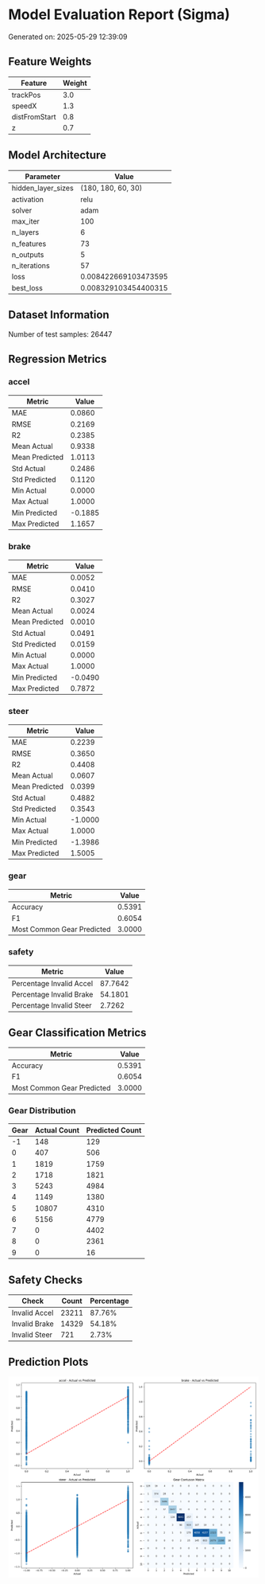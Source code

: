 # Model Evaluation Report (Sigma)

Generated on: 2025-05-29 12:39:09

## Feature Weights

| Feature | Weight |
|---------|--------|
| trackPos | 3.0 |
| speedX | 1.3 |
| distFromStart | 0.8 |
| z | 0.7 |

## Model Architecture

| Parameter | Value |
|-----------|-------|
| hidden_layer_sizes | (180, 180, 60, 30) |
| activation | relu |
| solver | adam |
| max_iter | 100 |
| n_layers | 6 |
| n_features | 73 |
| n_outputs | 5 |
| n_iterations | 57 |
| loss | 0.008422669103473595 |
| best_loss | 0.008329103454400315 |

## Dataset Information

Number of test samples: 26447

## Regression Metrics

### accel

| Metric | Value |
|--------|-------|
| MAE | 0.0860 |
| RMSE | 0.2169 |
| R2 | 0.2385 |
| Mean Actual | 0.9338 |
| Mean Predicted | 1.0113 |
| Std Actual | 0.2486 |
| Std Predicted | 0.1120 |
| Min Actual | 0.0000 |
| Max Actual | 1.0000 |
| Min Predicted | -0.1885 |
| Max Predicted | 1.1657 |

### brake

| Metric | Value |
|--------|-------|
| MAE | 0.0052 |
| RMSE | 0.0410 |
| R2 | 0.3027 |
| Mean Actual | 0.0024 |
| Mean Predicted | 0.0010 |
| Std Actual | 0.0491 |
| Std Predicted | 0.0159 |
| Min Actual | 0.0000 |
| Max Actual | 1.0000 |
| Min Predicted | -0.0490 |
| Max Predicted | 0.7872 |

### steer

| Metric | Value |
|--------|-------|
| MAE | 0.2239 |
| RMSE | 0.3650 |
| R2 | 0.4408 |
| Mean Actual | 0.0607 |
| Mean Predicted | 0.0399 |
| Std Actual | 0.4882 |
| Std Predicted | 0.3543 |
| Min Actual | -1.0000 |
| Max Actual | 1.0000 |
| Min Predicted | -1.3986 |
| Max Predicted | 1.5005 |

### gear

| Metric | Value |
|--------|-------|
| Accuracy | 0.5391 |
| F1 | 0.6054 |
| Most Common Gear Predicted | 3.0000 |

### safety

| Metric | Value |
|--------|-------|
| Percentage Invalid Accel | 87.7642 |
| Percentage Invalid Brake | 54.1801 |
| Percentage Invalid Steer | 2.7262 |

## Gear Classification Metrics

| Metric | Value |
|--------|-------|
| Accuracy | 0.5391 |
| F1 | 0.6054 |
| Most Common Gear Predicted | 3.0000 |

### Gear Distribution

| Gear | Actual Count | Predicted Count |
|------|--------------|-----------------|
| -1 | 148 | 129 |
| 0 | 407 | 506 |
| 1 | 1819 | 1759 |
| 2 | 1718 | 1821 |
| 3 | 5243 | 4984 |
| 4 | 1149 | 1380 |
| 5 | 10807 | 4310 |
| 6 | 5156 | 4779 |
| 7 | 0 | 4402 |
| 8 | 0 | 2361 |
| 9 | 0 | 16 |

## Safety Checks

| Check | Count | Percentage |
|-------|-------|------------|
| Invalid Accel | 23211 | 87.76% |
| Invalid Brake | 14329 | 54.18% |
| Invalid Steer | 721 | 2.73% |

## Prediction Plots

![Prediction Plots](evaluation_plots.png)
